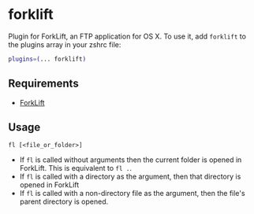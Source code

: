 # forklift
Plugin for ForkLift, an FTP application for OS X.
To use it, add `forklift` to the plugins array in your zshrc file:
```zsh
plugins=(... forklift)
```
## Requirements
* [ForkLift](https://binarynights.com/)
## Usage
`fl [<file_or_folder>]`
* If `fl` is called without arguments then the current folder is opened in ForkLift. This is equivalent to `fl .`.
* If `fl` is called with a directory as the argument, then that directory is opened in ForkLift
* If `fl` is called with a non-directory file as the argument, then the file's parent directory is opened.

